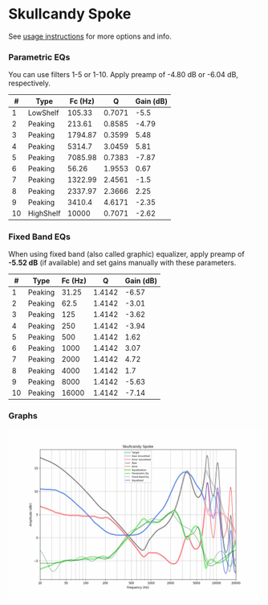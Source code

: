 # Skullcandy Spoke
See [usage instructions](https://github.com/jaakkopasanen/AutoEq#usage) for more options and info.

### Parametric EQs
You can use filters 1-5 or 1-10. Apply preamp of -4.80 dB or -6.04 dB, respectively.

|   # | Type      |   Fc (Hz) |      Q |   Gain (dB) |
|-----|-----------|-----------|--------|-------------|
|   1 | LowShelf  |    105.33 | 0.7071 |       -5.5  |
|   2 | Peaking   |    213.61 | 0.8585 |       -4.79 |
|   3 | Peaking   |   1794.87 | 0.3599 |        5.48 |
|   4 | Peaking   |   5314.7  | 3.0459 |        5.81 |
|   5 | Peaking   |   7085.98 | 0.7383 |       -7.87 |
|   6 | Peaking   |     56.26 | 1.9553 |        0.67 |
|   7 | Peaking   |   1322.99 | 2.4561 |       -1.5  |
|   8 | Peaking   |   2337.97 | 2.3666 |        2.25 |
|   9 | Peaking   |   3410.4  | 4.6171 |       -2.35 |
|  10 | HighShelf |  10000    | 0.7071 |       -2.62 |

### Fixed Band EQs
When using fixed band (also called graphic) equalizer, apply preamp of **-5.52 dB** (if available) and set gains manually with these parameters.

|   # | Type    |   Fc (Hz) |      Q |   Gain (dB) |
|-----|---------|-----------|--------|-------------|
|   1 | Peaking |     31.25 | 1.4142 |       -6.57 |
|   2 | Peaking |     62.5  | 1.4142 |       -3.01 |
|   3 | Peaking |    125    | 1.4142 |       -3.62 |
|   4 | Peaking |    250    | 1.4142 |       -3.94 |
|   5 | Peaking |    500    | 1.4142 |        1.62 |
|   6 | Peaking |   1000    | 1.4142 |        3.07 |
|   7 | Peaking |   2000    | 1.4142 |        4.72 |
|   8 | Peaking |   4000    | 1.4142 |        1.7  |
|   9 | Peaking |   8000    | 1.4142 |       -5.63 |
|  10 | Peaking |  16000    | 1.4142 |       -7.14 |

### Graphs
![](./Skullcandy%20Spoke.png)
